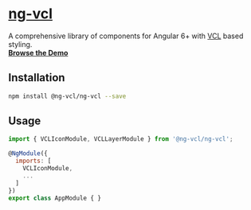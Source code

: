 # [ng-vcl](https://ng-vcl.github.io/ng-vcl/)

A comprehensive library of components for Angular 6+ with [VCL](http://vcl.github.io/) based styling.  
**[Browse the Demo](https://ng-vcl.github.io/ng-vcl/)**

## Installation

```sh
npm install @ng-vcl/ng-vcl --save
```

## Usage

```js
import { VCLIconModule, VCLLayerModule } from '@ng-vcl/ng-vcl';

@NgModule({
  imports: [
    VCLIconModule,
    ...
  ]
})
export class AppModule { }
```
